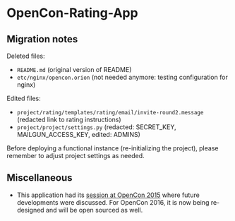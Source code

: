 # OpenCon-Rating-App

## Migration notes

Deleted files:

* `README.md` (original version of README)
* `etc/nginx/opencon.orion` (not needed anymore: testing configuration for nginx)

Edited files:

* `project/rating/templates/rating/email/invite-round2.message` (redacted link to rating instructions)
* `project/project/settings.py` (redacted: SECRET_KEY, MAILGUN_ACCESS_KEY, edited: ADMINS)

Before deploying a functional instance (re-initializing the project), please remember to adjust project settings as needed.

## Miscellaneous

* This application had its [session at OpenCon 2015](https://opencon2015brussels.sched.org/event/e191f9a35fe044e42fa5cd2cfa7f1765) where future developments were discussed. For OpenCon 2016, it is now being re-designed and will be open sourced as well.
